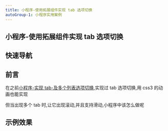 ```yaml
---
title: 小程序-使用拓展组件实现 tab 选项切换
autoGroup-1: 小程序实用案例
---
```


## 小程序-使用拓展组件实现 tab 选项切换

## 快速导航

<TOC />

## 前言

在之前[小程序-实现 tab-及多个列表选项切换](./tab-list-change),实现过 tab 选项切换,用 css3 的动画也能实现

但当出现多个 tab 时,让它出现滚动,并且支持滑动,小程序中该怎么做呢

## 示例效果

<form-tabScroll />

<footer-FooterLink :isShareLink="true" :isDaShang="true" />
<footer-FeedBack />
<!-- <footer-AvoidCopy /> -->